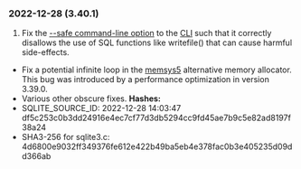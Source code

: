 ### 2022\-12\-28 (3\.40\.1\)

1. Fix the [\-\-safe command\-line option](cli.html#safemode) to the [CLI](cli.html)
 such that it correctly disallows the
 use of SQL functions like writefile() that can cause harmful side\-effects.
- Fix a potential infinite loop in the [memsys5](malloc.html#memsys5) alternative memory allocator. This
 bug was introduced by a performance optimization in version 3\.39\.0\.
- Various other obscure fixes.
**Hashes:**
- SQLITE\_SOURCE\_ID: 2022\-12\-28 14:03:47 df5c253c0b3dd24916e4ec7cf77d3db5294cc9fd45ae7b9c5e82ad8197f38a24
- SHA3\-256 for sqlite3\.c: 4d6800e9032ff349376fe612e422b49ba5eb4e378fac0b3e405235d09dd366ab





